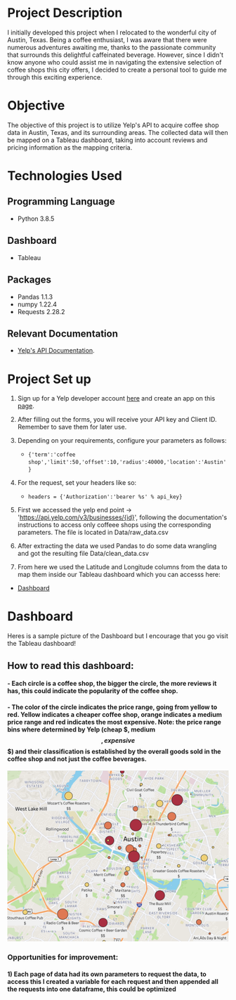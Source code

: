 # Project Description
I initially developed this project when I relocated to the wonderful city of Austin, Texas. Being a coffee enthusiast, I was aware that there were numerous adventures awaiting me, thanks to the passionate community that surrounds this delightful caffeinated beverage. However, since I didn't know anyone who could assist me in navigating the extensive selection of coffee shops this city offers, I decided to create a personal tool to guide me through this exciting experience.

# Objective
The objective of this project is to utilize Yelp's API to acquire coffee shop data in Austin, Texas, and its surrounding areas. The collected data will then be mapped on a Tableau dashboard, taking into account reviews and pricing information as the mapping criteria.

# Technologies Used 
## Programming Language
- Python 3.8.5
## Dashboard
- Tableau
## Packages
- Pandas 1.1.3
- numpy 1.22.4
- Requests 2.28.2
## Relevant Documentation
- [Yelp's API Documentation](https://www.yelp.com/developers).

# Project Set up
1) Sign up for a Yelp developer account [here](https://www.yelp.com/developers) and create an app on this [page](https://www.yelp.com/developers/v3/manage_app).
2) After filling out the forms, you will receive your API key and Client ID. Remember to save them for later use.
3) Depending on your requirements, configure your parameters as follows:
    - `{'term':'coffee shop','limit':50,'offset':10,'radius':40000,'location':'Austin'}`
4) For the request, set your headers like so:
    - `headers = {'Authorization':'bearer %s' % api_key}` 

1) First we accessed the yelp end point -> 'https://api.yelp.com/v3/businesses/{id}', following the documentation's instructions to access only coffeee shops using the corresponding parameters. The file is located in Data/raw_data.csv
2) After extracting the data we used Pandas to do some data wrangling and got the resulting file Data/clean_data.csv
3) From here we used the Latitude and Longitude columns from the data to map them inside our Tableau dashboard which you can accesss here:
- [Dashboard](https://public.tableau.com/app/profile/manuel8857/viz/CoffeShopsAustin/Sheet1)

# Dashboard 
Heres is a sample picture of the Dashboard but I encourage that you go visit the Tableau dashboard!
## How to read this dashboard:
#### - Each circle is a coffee shop, the bigger the circle, the more reviews it has, this could indicate the popularity of the coffee shop. 
#### - The color of the circle indicates the price range, going from yellow to red. Yellow indicates a cheaper coffee shop, orange indicates a medium price range and red indicates the most expensive. Note: the price range bins where determined by Yelp (cheap $, medium $$, expensive $$$) and their classification  is established by the overall goods sold in the coffee shop and not just the coffee beverages. 
![Dashboard](/Data/dashboard.png)

### Opportunities for improvement:
#### 1) Each page of data had its own parameters to request the data, to access this I created a variable for each request and then appended all the requests into one dataframe, this could be optimized
